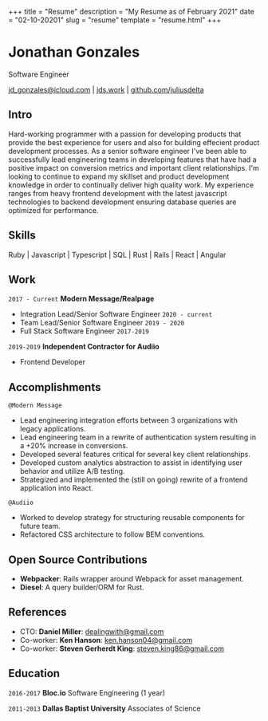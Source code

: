 +++
title = "Resume"
description = "My Resume as of February 2021"
date = "02-10-20201"
slug = "resume"
template = "resume.html"
+++

# Jonathan Gonzales
Software Engineer

<div id="webaddress">
  <a href="jd_gonzales@icloud.com">jd_gonzales@icloud.com</a> | <a href="/">jds.work</a> | <a href="https://github.com/juliusdelta" target="_blank">github.com/juliusdelta</a>
</div>

## Intro
Hard-working programmer with a passion for developing products that provide the best experience for users and also for building
effecient product development processes. As a senior software engineer I've been able to successfully lead engineering teams in
developing features that have had a positive impact on conversion metrics and important client relationships. I'm looking to continue to
expand my skillset and product development knowledge in order to continually deliver high quality work. My experience ranges from heavy
frontend development with the latest javascript technologies to backend development ensuring database queries are optimized for performance.

## Skills
Ruby | Javascript | Typescript | SQL | Rust | Rails | React | Angular

## Work

`2017 - Current`
__Modern Message/Realpage__

- Integration Lead/Senior Software Engineer
`2020 - current`
- Team Lead/Senior Software Engineer
`2019 - 2020`
- Full Stack Software Engineer
`2017-2019`

`2019-2019`
__Independent Contractor for Audiio__
- Frontend Developer

## Accomplishments
`@Modern Message`
- Lead engineering integration efforts between 3 organizations with legacy applications.
- Lead engineering team in a rewrite of authentication system resulting in a +20% increase in conversions.
- Developed several features critical for several key client relationships.
- Developed custom analytics abstraction to assist in identifying user behavior and utilize A/B testing.
- Strategized and implemented the (still on going) rewrite of a frontend application into React.

`@Audiio`
- Worked to develop strategy for structuring reusable components for future team.
- Refactored CSS architecture to follow BEM conventions.

## Open Source Contributions
- __Webpacker__: Rails wrapper around Webpack for asset management.
- __Diesel__: A query builder/ORM for Rust.

## References
- CTO: __Daniel Miller__: dealingwith@gmail.com
- Co-worker: __Ken Hanson__: ken.hanson04@gmail.com
- Co-worker: __Steven Gerherdt King__: steven.king86@gmail.com

## Education
`2016-2017`
__Bloc.io__
Software Engineering (1 year)

`2011-2013`
__Dallas Baptist University__
Associates of Science



